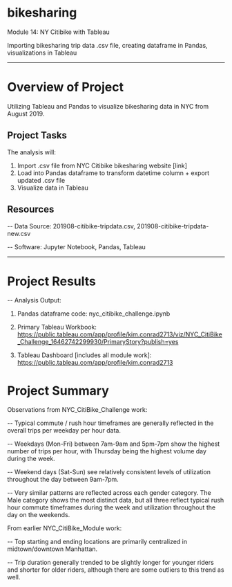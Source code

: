 # bikesharing
Module 14: NY Citibike with Tableau

Importing bikesharing trip data .csv file, creating dataframe in Pandas, visualizations in Tableau

------------------------------
# Overview of Project
Utilizing Tableau and Pandas to visualize bikesharing data in NYC from August 2019. 

## Project Tasks
The analysis will:

1. Import .csv file from NYC Citibike bikesharing website [link]
2. Load into Pandas dataframe to transform datetime column + export updated .csv file
3. Visualize data in Tableau 


## Resources
-- Data Source: 201908-citibike-tripdata.csv, 201908-citibike-tripdata-new.csv

-- Software: Jupyter Notebook, Pandas, Tableau


-------------------------------


# Project Results
-- Analysis Output: 

1. Pandas dataframe code: nyc_citibike_challenge.ipynb

2. Primary Tableau Workbook:
https://public.tableau.com/app/profile/kim.conrad2713/viz/NYC_CitiBike_Challenge_16462742299930/PrimaryStory?publish=yes

3. Tableau Dashboard [includes all module work]:
https://public.tableau.com/app/profile/kim.conrad2713

# Project Summary
Observations from NYC_CitiBike_Challenge work:

-- Typical commute / rush hour timeframes are generally reflected in the overall trips per weekday per hour data. 

-- Weekdays (Mon-Fri) between 7am-9am and 5pm-7pm show the highest number of trips per hour, with Thursday being the highest volume day during the week. 

-- Weekend days (Sat-Sun) see relatively consistent levels of utilization throughout the day between 9am-7pm. 

-- Very similar patterns are reflected across each gender category. The Male category shows the most distinct data, but all three reflect typical rush hour commute timeframes during the week and utilization throughout the day on the weekends. 


From earlier NYC_CitiBike_Module work: 

-- Top starting and ending locations are primarily centralized in midtown/downtown Manhattan. 

-- Trip duration generally trended to be slightly longer for younger riders and shorter for older riders, although there are some outliers to this trend as well. 


